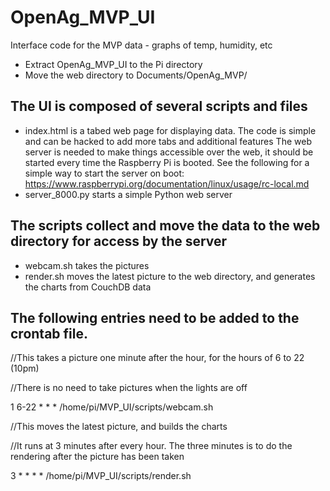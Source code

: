 # OpenAg_MVP_UI
Interface code for the MVP data - graphs of temp, humidity, etc
  - Extract OpenAg_MVP_UI to the Pi directory
  - Move the web directory to Documents/OpenAg_MVP/
## The UI is composed of several scripts and files
  - index.html is a tabed web page for displaying data.  The code is simple and can be hacked to add more tabs and additional features
  The web server is needed to make things accessible over the web, it should be started every time the Raspberry Pi is booted.
  See the following for a simple way to start the server on boot:
  https://www.raspberrypi.org/documentation/linux/usage/rc-local.md
  - server_8000.py starts a simple Python web server
## The scripts collect and move the data to the web directory for access by the server
  - webcam.sh takes the pictures
  - render.sh moves the latest picture to the web directory, and generates the charts from CouchDB data 
  
## The following entries need to be added to the crontab file.

//This takes a picture one minute after the hour, for the hours of 6 to 22 (10pm)

//There is no need to take pictures when the lights are off

1 6-22 * * * /home/pi/MVP_UI/scripts/webcam.sh

//This moves the latest picture, and builds the charts

//It runs at 3 minutes after every hour.  The three minutes is to do the rendering after the picture has been taken

3 * * * * /home/pi/MVP_UI/scripts/render.sh
